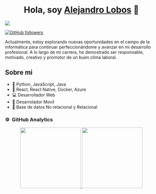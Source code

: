 <div align="center">
<h1 align="center">Hola, soy <a href="https://alejandrolobos.com/">Alejandro Lobos</a> 👋</h1>
</div>
<img src="https://i.postimg.cc/t4ZrBWtD/1696374532623.jpg">


[![GitHub followers](https://img.shields.io/github/followers/alejandro-lobos?style=social)](https://github.com/alejandro-lobos)


Actualmente, estoy explorando nuevas oportunidades en el campo de la informática para continuar perfeccionándome y avanzar en mi desarrollo profesional. A lo largo de mi carrera, he demostrado ser responsable, motivado, creativo y promotor de un buen clima laboral.

## Sobre mi
- 🐍 Python, JavaScript, Java
- 🚀 React, React Native, Docker, Azure
- 💻 Desarrollador Web 
- 📲 Desarrolador Movil
- 📕 Base de datos No relacional y Relacional

### ⚙️ &nbsp;GitHub Analytics

<p align="center">
  <a href="https://github.com/alejandro-lobos">
    <img height="200" src="https://github-readme-stats.vercel.app/api?username=alejandro-lobos&show_icons=true&theme=tokyonight&count_private=true" />
  </a>
  <a href="https://github.com/alejandro-lobos">
    <img height="200" src="https://github-readme-stats.vercel.app/api/top-langs/?username=alejandro-lobos&layout=compact&langs_count=8&card_width=445&theme=tokyonight&count_private=true" />
  </a>

</p>
